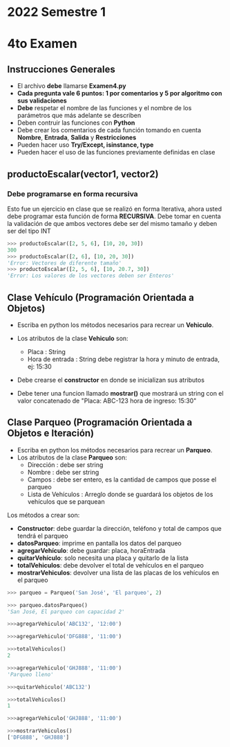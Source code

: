 # 2022 Semestre 1
# 4to Examen

## Instrucciones Generales
- El archivo **debe** llamarse **Examen4.py**
- **Cada pregunta vale 6 puntos: 1 por comentarios y 5 por algoritmo con sus validaciones**
- **Debe** respetar el nombre de las funciones y el nombre de los parámetros que más adelante se describen
- Deben contruir las funciones con **Python**
- Debe crear los comentarios de cada función tomando en cuenta **Nombre**, **Entrada**, **Salida** y **Restricciones**
- Pueden hacer uso **Try/Except, isinstance, type**
- Pueden hacer el uso de las funciones previamente definidas en clase

## productoEscalar(vector1, vector2)

### Debe programarse en forma recursiva

Esto fue un ejercicio en clase que se realizó en forma Iterativa, ahora usted debe programar esta función de forma **RECURSIVA**. Debe tomar en cuenta la validación de que ambos vectores debe ser del mismo tamaño y deben ser del tipo INT

```python
>>> productoEscalar([2, 5, 6], [10, 20, 30])
300
>>> productoEscalar([2, 6], [10, 20, 30])
'Error: Vectores de diferente tamaño'
>>> productoEscalar([2, 5, 6], [10, 20.7, 30])
'Error: Los valores de los vectores deben ser Enteros'
```
## Clase Vehículo (Programación Orientada a Objetos)

- Escriba en python los métodos necesarios para recrear un **Vehiculo**. 
- Los atributos de la  clase **Vehiculo** son: 
  - Placa : String
  - Hora de entrada : String debe registrar la hora y minuto de entrada, ej: 15:30

- Debe crearse el **constructor** en donde se inicializan sus atributos
- Debe tener una funcion llamado **mostrar()** que mostrará un string con el valor concatenado de "Placa: ABC-123 hora de ingreso: 15:30"

## Clase Parqueo (Programación Orientada a Objetos e Iteración)

- Escriba en python los métodos necesarios para recrear un **Parqueo**. 
- Los atributos de la  clase **Parqueo** son:
  - Dirección : debe ser string
  - Nombre : debe ser string
  - Campos  : debe ser entero, es la cantidad de campos que posse el parqueo
  - Lista de Vehículos : Arreglo donde se guardará los objetos de los vehículos que se parquean

Los métodos a crear son:

- **Constructor**: debe guardar la dirección, teléfono y total de campos que tendrá el parqueo
- **datosParqueo**: imprime en pantalla los datos del parqueo
- **agregarVehículo**: debe guardar: placa, horaEntrada
- **quitarVehículo**: solo necesita una placa y quitarlo de la lista
- **totalVehiculos**: debe devolver el total de vehículos en el parqueo
- **mostrarVehiculos**: devolver una lista de las placas de los vehículos en el parqueo

```python
>>> parqueo = Parqueo('San José', 'El parqueo', 2)

>>> parqueo.datosParqueo()
'San José, El parqueo con capacidad 2'

>>>agregarVehiculo('ABC132', '12:00')

>>>agregarVehiculo('DFG888', '11:00')

>>>totalVehiculos()
2

>>>agregarVehiculo('GHJ888', '11:00')
'Parqueo lleno'

>>>quitarVehiculo('ABC132')

>>>totalVehiculos()
1

>>>agregarVehiculo('GHJ888', '11:00')

>>>mostrarVehiculos()
['DFG888', 'GHJ888']

```

